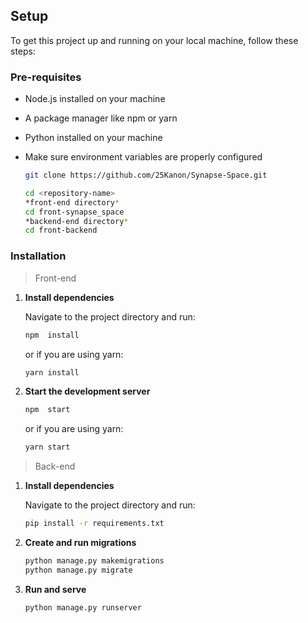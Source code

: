 ## Setup
To get this project up and running on your local machine, follow these steps:

  

### Pre-requisites
- Node.js installed on your machine

- A package manager like npm or yarn

- Python installed on your machine
- Make sure environment variables are properly configured

	 ```bash
	git clone https://github.com/25Kanon/Synapse-Space.git

	cd <repository-name>
	*front-end directory*
 	cd front-synapse_space
 	*backend-end directory*
 	cd front-backend
	```

### Installation

> Front-end

1. **Install dependencies**

	Navigate to the project directory and run:
	```bash
	npm  install
	```
	or if you are using yarn:
	```bash
	yarn install
	```
2. **Start the development server**
	```bash
	npm  start
	```
	or if you are using yarn:
	```bash
	yarn start
	```

> Back-end
1. **Install dependencies**

	Navigate to the project directory and run:
	```bash
	pip install -r requirements.txt
	```
2. **Create and run migrations**
	```bash
	python manage.py makemigrations
	python manage.py migrate
	```
3. **Run and serve**
	```bash
	python manage.py runserver
	```
